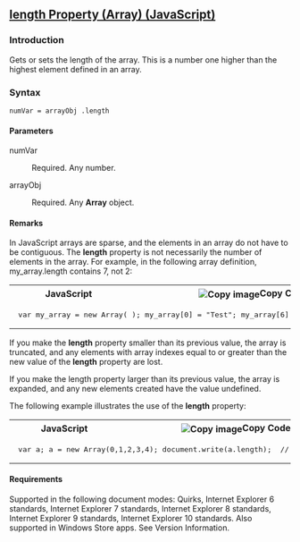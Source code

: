 ## [length Property (Array) (JavaScript)](length-Property__Array.html)

### Introduction 

 Gets or sets the length of the array. This is a number one higher than the highest element defined in an array.

### Syntax 

```
numVar = arrayObj .length
```

#### Parameters 

<div id="sectionSection0" class="section" name="collapseableSection" style="" expanded="true">
  <dl class="authored">
    <dt>
      <span class="parameter" sdata="paramReference" xmlns:util="util">numVar</span>
    </dt>
    <dd>
      <p xmlns:util="util">
        Required. Any number.
      </p>
    </dd>
    <dt>
      <span class="parameter" sdata="paramReference" xmlns:util="util">arrayObj</span>
    </dt>
    <dd>
      <p xmlns:util="util">
        Required. Any <b>Array</b> object.
      </p>
    </dd>
  </dl>
</div>

#### Remarks 

<div id="languageReferenceRemarksSection" class="section" name="collapseableSection" style="">
  <p xmlns:util="util">
    In JavaScript arrays are sparse, and the elements in an array do not have to be contiguous. The <b>length</b> property is not necessarily the number of elements in the array. For example, in the
    following array definition, <span class="code">my_array.length</span> contains 7, not 2:
  </p>
  <div class="code">
    <table width="100%" cellspacing="0" cellpadding="0">
      <tr>
        <th>
          JavaScript&nbsp;
        </th>
        <th>
          <span class="copyCode" onclick="CopyCode(this)" onkeypress="CopyCode_CheckKey(this, event)" onmouseover="ChangeCopyCodeIcon(this)" onmouseout="ChangeCopyCodeIcon(this)" tabindex=
          "0"><img class="copyCodeImage" name="ccImage" align="absmiddle" alt="Copy image" title="Copy image" src="../icons/copycode.gif" />Copy Code</span>
        </th>
      </tr>
      <tr>
        <td colspan="2">
          <pre>
 var my_array = new Array( ); my_array[0] = "Test"; my_array[6] = "Another Test"; 
</pre>
        </td>
      </tr>
    </table>
  </div>
  <p xmlns:util="util">
    If you make the <b>length</b> property smaller than its previous value, the array is truncated, and any elements with array indexes equal to or greater than the new value of the <b>length</b>
    property are lost.
  </p>
  <p xmlns:util="util">
    If you make the length property larger than its previous value, the array is expanded, and any new elements created have the value <span sdata="langKeyword" value="undefined"><span class=
    "keyword">undefined</span></span>.
  </p>
  <p xmlns:util="util">
    The following example illustrates the use of the <b>length</b> property:
  </p>
  <div class="code">
    <table width="100%" cellspacing="0" cellpadding="0">
      <tr>
        <th>
          JavaScript&nbsp;
        </th>
        <th>
          <span class="copyCode" onclick="CopyCode(this)" onkeypress="CopyCode_CheckKey(this, event)" onmouseover="ChangeCopyCodeIcon(this)" onmouseout="ChangeCopyCodeIcon(this)" tabindex=
          "0"><img class="copyCodeImage" name="ccImage" align="absmiddle" alt="Copy image" title="Copy image" src="../icons/copycode.gif" />Copy Code</span>
        </th>
      </tr>
      <tr>
        <td colspan="2">
          <pre>
 var a; a = new Array(0,1,2,3,4); document.write(a.length);  // Output // 5 
</pre>
        </td>
      </tr>
    </table>
  </div>
</div>

#### Requirements 

<div id="requirementsTitleSection" class="section" name="collapseableSection" style="">
  <p xmlns:util="util"></p>
  <p>
    Supported in the following document modes: Quirks, Internet Explorer 6 standards, Internet Explorer 7 standards, Internet Explorer 8 standards, Internet Explorer 9 standards, Internet Explorer 10
    standards. Also supported in Windows Store apps. See Version Information.
  </p>
</div>

